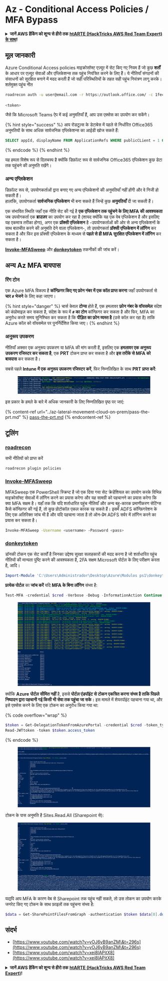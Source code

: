 # Az - Conditional Access Policies / MFA Bypass

<details>

<summary><strong>जानें AWS हैकिंग को शून्य से हीरो तक</strong> <a href="https://training.hacktricks.xyz/courses/arte"><strong>htARTE (HackTricks AWS Red Team Expert) के साथ</strong></a><strong>!</strong></summary>

HackTricks का समर्थन करने के अन्य तरीके:

* अगर आप चाहते हैं कि आपकी **कंपनी HackTricks में विज्ञापित हो** या **HackTricks को PDF में डाउनलोड करें** तो [**सब्सक्रिप्शन प्लान्स देखें**](https://github.com/sponsors/carlospolop)!
* [**आधिकारिक PEASS और HackTricks स्वैग**](https://peass.creator-spring.com) प्राप्त करें
* हमारे विशेष [**NFTs**](https://opensea.io/collection/the-peass-family) कलेक्शन, [**The PEASS Family**](https://opensea.io/collection/the-peass-family) खोजें
* **शामिल हों** 💬 [**डिस्कॉर्ड समूह**](https://discord.gg/hRep4RUj7f) या [**टेलीग्राम समूह**](https://t.me/peass) और हमें **ट्विटर** 🐦 [**@hacktricks_live**](https://twitter.com/hacktricks_live)** पर फॉलो** करें।
* **हैकिंग ट्रिक्स साझा करें** द्वारा **PRs सबमिट करके** [**HackTricks**](https://github.com/carlospolop/hacktricks) और [**HackTricks Cloud**](https://github.com/carlospolop/hacktricks-cloud) github repos को।

</details>

## मूल जानकारी

Azure Conditional Access policies माइक्रोसॉफ्ट एज़्यूर में सेट किए गए नियम हैं जो कुछ **शर्तों** के आधार पर एज़्यूर सेवाओं और एप्लिकेशन्स तक पहुंच नियंत्रित करने के लिए हैं। ये नीतियाँ संगठनों की संसाधनों को सुरक्षित बनाने में मदद करती हैं जो सही परिस्थितियों के तहत सही पहुंच नियंत्रण लागू करके।\
शर्तमुक्त पहुंच नीत
```bash
roadrecon auth -u user@email.com -r https://outlook.office.com/ -c 1fec8e78-bce4-4aaf-ab1b-5451cc387264 --tokrns-stdout

<token>
```
जैसे कि Microsoft Teams ऐप में कई अनुमतियाँ हैं, आप उस एक्सेस का उपयोग कर सकेंगे।

{% hint style="success" %}
आप रोडटूल्स के डेटाबेस में पहले से निर्धारित Office365 अनुमतियों के साथ अधिक सार्वजनिक एप्लिकेशन्स का आईडी खोज सकते हैं:
```sql
SELECT appId, displayName FROM ApplicationRefs WHERE publicCLient = 1 ORDER BY displayName ASC
```
{% endcode %}
{% endhint %}

यह हमला विशेष रूप से दिलचस्प है क्योंकि डिफ़ॉल्ट रूप से सार्वजनिक Office365 एप्लिकेशन कुछ डेटा तक पहुंचने की अनुमति रखेंगे।

### अन्य एप्लिकेशन

डिफ़ॉल्ट रूप से, उपयोगकर्ताओं द्वारा बनाए गए अन्य एप्लिकेशनों की अनुमतियाँ नहीं होंगी और वे निजी हो सकती हैं।\
हालांकि, उपयोगकर्ता **सार्वजनिक एप्लिकेशन** भी बना सकते हैं जिन्हें कुछ **अनुमतियाँ** दी जा सकती हैं।

एक संभावित स्थिति जहाँ एक नीति सेट की गई है **एक एप्लिकेशन तक पहुंचने के लिए MFA की आवश्यकता** जब उपयोगकर्ता एक **ब्राउज़र** का उपयोग कर रहा है (शायद क्योंकि यह एक वेब एप्लिकेशन है और इसलिए यह एकमात्र तरीका होगा), अगर एक **प्रॉक्सी एप्लिकेशन** है -उपयोगकर्ताओं की ओर से अन्य एप्लिकेशनों के साथ बातचीत करने की अनुमति देने वाला एप्लिकेशन-, तो उपयोगकर्ता **प्रॉक्सी एप्लिकेशन में लॉगिन** कर सकता है और फिर इस प्रॉक्सी एप्लिकेशन के माध्यम से **पहले से ही MFA सुरक्षित एप्लिकेशन में लॉगिन** कर सकता है।

[**Invoke-MFASweep**](az-conditional-access-policies-mfa-bypass.md#invoke-mfasweep) और [**donkeytoken**](az-conditional-access-policies-mfa-bypass.md#donkeytoken) तकनीकों की जांच करें।

## अन्य Az MFA बायपास

### रिंग टोन

एक Azure MFA विकल्प है **कॉन्फ़िगर किए गए फ़ोन नंबर में एक कॉल प्राप्त करना** जहाँ उपयोगकर्ता से **चार `#` भेजने** के लिए कहा जाएगा।

{% hint style="danger" %}
चार्स केवल **टोन्स** होते हैं, एक हमलावर **फ़ोन नंबर के वॉयसमेल** संदेश को कंप्रोमाइज़ कर सकता है, संदेश के रूप में **`#` का टोन** कॉन्फ़िगर कर सकता है और फिर, MFA का अनुरोध करते समय सुनिश्चित कर सकता है कि **पीड़ित का फ़ोन व्यस्त है** (उसे कॉल कर रहा है) ताकि Azure कॉल को वॉयसमेल पर पुनर्निर्देशित किया जाए।
{% endhint %}

### अनुरूप उपकरण

नीतियाँ अक्सर एक अनुरूप उपकरण या MFA की मांग करती हैं, इसलिए एक **हमलावर एक अनुरूप उपकरण रजिस्टर कर सकता है**, एक **PRT** टोकन प्राप्त कर सकता है और **इस तरीके से MFA को बायपास** कर सकता है।

सबसे पहले **Intune में एक अनुरूप उपकरण रजिस्टर करें**, फिर निम्नलिखित के साथ **PRT प्राप्त करें**:

<figure><img src="../../../.gitbook/assets/image (131).png" alt=""><figcaption></figcaption></figure>

इस प्रकार के हमले के बारे में अधिक जानकारी के लिए निम्नलिखित पृष्ठ पर जाएं:

{% content-ref url="../az-lateral-movement-cloud-on-prem/pass-the-prt.md" %}
[pass-the-prt.md](../az-lateral-movement-cloud-on-prem/pass-the-prt.md)
{% endcontent-ref %}

## टूलिंग

### [roadrecon](https://github.com/dirkjanm/ROADtools)

सभी नीतियों को प्राप्त करें
```bash
roadrecon plugin policies
```
### [Invoke-MFASweep](https://github.com/dafthack/MFASweep)

MFASweep एक PowerShell स्क्रिप्ट है जो एक दिया गया सेट क्रेडेंशियल का उपयोग करके विभिन्न माइक्रोसॉफ्ट सेवाओं में लॉगिन करने का प्रयास करेगा और यह सामग्री को पहचानने का प्रयास करेगा कि क्या MFA सक्षम है। यहाँ तक कि यदि शर्ताधारित पहुंच नीतियाँ और अन्य बहु-कारक प्रमाणीकरण सेटिंग्स कैसे कॉन्फ़िगर की गई हैं, तो कुछ प्रोटोकॉल एकल कारक रह सकते हैं। इसमें ADFS कॉन्फ़िगरेशन के लिए एक अतिरिक्त जांच भी है और यदि पहचाना जाता है तो ऑन-प्रेम ADFS सर्वर में लॉगिन करने का प्रयास कर सकता है।
```bash
Invoke-MFASweep -Username <username> -Password <pass>
```
### [donkeytoken](https://github.com/silverhack/donkeytoken)

डॉनकी टोकन एक सेट कार्यों है जिनका उद्देश्य सुरक्षा सलाहकारों की मदद करना है जो शर्ताधारित पहुंच नीतियों की मान्यता पुष्टि करने की आवश्यकता है, 2FA सक्षम Microsoft पोर्टल के लिए परीक्षण करता है, आदि।
```powershell
Import-Module 'C:\Users\Administrador\Desktop\Azure\Modulos ps1\donkeytoken' -Force
```
**प्रत्येक पोर्टल** का **जांच करें** यदि **MFA के बिना लॉगिन** संभव है:
```powershell
Test-MFA -credential $cred -Verbose -Debug -InformationAction Continue
```
<figure><img src="../../../.gitbook/assets/2023-03-06 17_02_47-.png" alt=""><figcaption></figcaption></figure>

क्योंकि **Azure** **पोर्टल** **सीमित नहीं** है, इससे **पोर्टल एंडपॉइंट से टोकन एकत्रित करना संभव है ताकि पिछले निष्पादन द्वारा पहचानी गई किसी भी सेवा तक पहुंचा जा सके**। इस मामले में शेयरपॉइंट पहचाना गया था, और इसे एक्सेस करने के लिए एक टोकन का अनुरोध किया गया था:

{% code overflow="wrap" %}
```powershell
$token = Get-DelegationTokenFromAzurePortal -credential $cred -token_type microsoft.graph -extension_type Microsoft_Intune
Read-JWTtoken -token $token.access_token
```
{% endcode %}

<figure><img src="../../../.gitbook/assets/2023-03-06 17_11_28-Window.png" alt=""><figcaption></figcaption></figure>

टोकन के पास अनुमति है Sites.Read.All (Sharepoint से):

<figure><img src="../../../.gitbook/assets/2023-03-06 17_11_43-Window.png" alt=""><figcaption></figcaption></figure>

यद्यपि आप MFA के कारण वेब से Sharepoint तक पहुंच नहीं सकते, तो उस तोकन का उपयोग करके जनरेट किए गए टोकन के साथ फ़ाइलों तक पहुंचना संभव है:
```powershell
$data = Get-SharePointFilesFromGraph -authentication $token $data[0].downloadUrl
```
## संदर्भ

* [https://www.youtube.com/watch?v=yOJ6yB9anZM\&t=296s](https://www.youtube.com/watch?v=yOJ6yB9anZM\&t=296s)
* [https://www.youtube.com/watch?v=xei8lAPitX8](https://www.youtube.com/watch?v=xei8lAPitX8)

<details>

<summary><strong>जानें AWS हैकिंग को शून्य से हीरो तक</strong> <a href="https://training.hacktricks.xyz/courses/arte"><strong>htARTE (HackTricks AWS Red Team Expert)</strong></a><strong>!</strong></summary>

HackTricks का समर्थन करने के अन्य तरीके:

* यदि आप अपनी **कंपनी का विज्ञापन HackTricks में देखना चाहते हैं** या **HackTricks को PDF में डाउनलोड करना चाहते हैं** तो [**सब्सक्रिप्शन प्लान्स**](https://github.com/sponsors/carlospolop) देखें!
* [**आधिकारिक PEASS & HackTricks स्वैग**](https://peass.creator-spring.com) प्राप्त करें
* हमारे विशेष [**NFTs**](https://opensea.io/collection/the-peass-family) कलेक्शन, [**The PEASS Family**](https://opensea.io/collection/the-peass-family) खोजें
* **शामिल हों** 💬 [**डिस्कॉर्ड समूह**](https://discord.gg/hRep4RUj7f) या [**टेलीग्राम समूह**](https://t.me/peass) या हमें **ट्विटर** 🐦 [**@hacktricks_live**](https://twitter.com/hacktricks_live)** पर फॉलो** करें।
* **हैकिंग ट्रिक्स साझा करें, PRs सबमिट करके** [**HackTricks**](https://github.com/carlospolop/hacktricks) और [**HackTricks Cloud**](https://github.com/carlospolop/hacktricks-cloud) github repos में।

</details>

